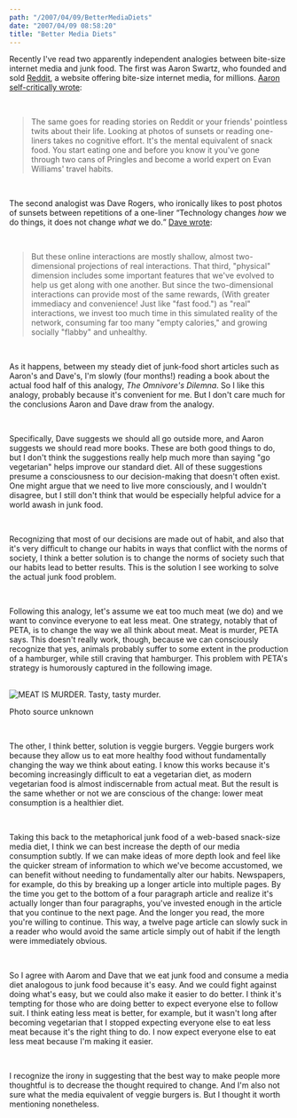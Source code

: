 ```yaml
---
path: "/2007/04/09/BetterMediaDiets" 
date: "2007/04/09 08:58:20" 
title: "Better Media Diets" 
---
```

<p>Recently I've read two apparently independent analogies between bite-size internet media and junk food. The first was Aaron Swartz, who founded and sold <a href="http://reddit.com/">Reddit</a>, a website offering bite-size internet media, for millions. <a href="http://www.aaronsw.com/weblog/everythinggood">Aaron self-critically wrote</a>:</p><br><blockquote><p>The same goes for reading stories on Reddit or your friends' pointless twits about their life. Looking at photos of sunsets or reading one-liners takes no cognitive effort. It's the mental equivalent of snack food. You start eating one and before you know it you've gone through two cans of Pringles and become a world expert on Evan Williams' travel habits.</p></blockquote><br><p>The second analogist was Dave Rogers, who ironically likes to post photos of sunsets between repetitions of a one-liner <q>Technology changes <i>how</i> we do things, it does not change <i>what</i> we do.</q> <a href="http://homepage.mac.com/dave_rogers/GHD03-07.html#note_3188">Dave wrote</a>:</p><br><blockquote><p>But these online interactions are mostly shallow, almost two-dimensional projections of real interactions. That third, "physical" dimension includes some important features that we've evolved to help us get along with one another. But since the two-dimensional interactions can provide most of the same rewards, (With greater immediacy and convenience! Just like "fast food.") as "real" interactions, we invest too much time in this simulated reality of the network, consuming far too many "empty calories," and growing socially "flabby" and unhealthy.</p></blockquote><br><p>As it happens, between my steady diet of junk-food short articles such as Aaron's and Dave's, I'm slowly (four months!) reading a book about the actual food half of this analogy, <cite>The Omnivore's Dilemna</cite>. So I like this analogy, probably because it's convenient for me. But I don't care much for the conclusions Aaron and Dave draw from the analogy.</p><br><p>Specifically, Dave suggests we should all go outside more, and Aaron suggests we should read more books. These are both good things to do, but I don't think the suggestions really help much more than saying "go vegetarian" helps improve our standard diet. All of these suggestions presume a consciousness to our decision-making that doesn't often exist. One might argue that we need to live more consciously, and I wouldn't disagree, but I still don't think that would be especially helpful advice for a world awash in junk food.</p><br><p>Recognizing that most of our decisions are made out of habit, and also that it's very difficult to change our habits in ways that conflict with the norms of society, I think a better solution is to change the norms of society such that our habits lead to better results. This is the solution I see working to solve the actual junk food problem.</p><br><p>Following this analogy, let's assume we eat too much meat (we do) and we want to convince everyone to eat less meat. One strategy, notably that of PETA, is to change the way we all think about meat. Meat is murder, PETA says. This doesn't really work, though, because we can consciously recognize that yes, animals probably suffer to some extent in the production of a hamburger, while still craving that hamburger. This problem with PETA's strategy is humorously captured in the following image.</p><br><img src="http://typewriting.org/image/article/content/meat_is_murder.jpg"  alt="MEAT IS MURDER. Tasty, tasty murder." /><br><p class="caption">Photo source unknown</p><br><p>The other, I think better, solution is veggie burgers. Veggie burgers work because they allow us to eat more healthy food without fundamentally changing the way we think about eating. I know this works because it's becoming increasingly difficult to eat a vegetarian diet, as modern vegetarian food is almost indiscernable from actual meat. But the result is the same whether or not we are conscious of the change: lower meat consumption is a healthier diet.</p><br><p>Taking this back to the metaphorical junk food of a web-based snack-size media diet, I think we can best increase the depth of our media consumption subtly. If we can make ideas of more depth look and feel like the quicker stream of information to which we've become accustomed, we can benefit without needing to fundamentally alter our habits. Newspapers, for example, do this by breaking up a longer article into multiple pages. By the time you get to the bottom of a four paragraph article and realize it's actually longer than four paragraphs, you've invested enough in the article that you continue to the next page. And the longer you read, the more you're willing to continue. This way, a twelve page article can slowly suck in a reader who would avoid the same article simply out of habit if the length were immediately obvious.</p><br><p>So I agree with Aarom and Dave that we eat junk food and consume a media diet analogous to junk food because it's easy. And we could fight against doing what's easy, but we could also make it easier to do better. I think it's tempting for those who are doing better to expect everyone else to follow suit. I think eating less meat is better, for example, but it wasn't long after becoming vegetarian that I stopped expecting everyone else to eat less meat because it's the right thing to do. I now expect everyone else to eat less meat because I'm making it easier.</p><br><p>I recognize the irony in suggesting that the best way to make people more thoughtful is to decrease the thought required to change. And I'm also not sure what the media equivalent of veggie burgers is. But I thought it worth mentioning nonetheless.</p>